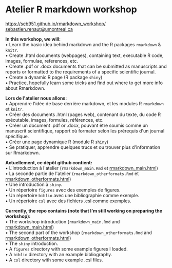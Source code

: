 # Atelier R markdown workshop
https://seb951.github.io/rmarkdown_workshop/
sebastien.renaut@umontreal.ca

**In this workshop, we will:**  
• Learn the basic idea behind markdown and the R packages `rmarkdown` & `knitr`.  
• Create .html documents (webpages), containing text, executable R code, images, formulae, references, etc.  
• Create .pdf or .docx documents that can be submitted as manuscripts and reports or formatted to the requirements of a specific scientific journal.  
• Create a dynamic R page (R package `shiny`)  
• Practice, hopefully learn some tricks and find out where to get more info about Rmarkdown.  

**Lors de l'atelier nous allons:**  
• Apprendre l'idée de base derrière markdown, et les modules R `rmarkdown` et `knitr`.   
• Créer des documents .html (pages web), contenant du texte, du code R exécutable, images, formules, références, etc.  
• Créer un document .pdf or .docx, pouvant être soumis comme un manuscrit scientifique, rapport où formater selon les prérequis d'un journal spécifique.  
• Créer une page dynamique R (module R `shiny`)  
• Se pratiquer, apprendre quelques trucs et ou trouver plus d'information sur Rmarkdown.

**Actuellement, ce dépôt github contient:**  
• L'introduction à l'atelier (`rmarkdown_main.Rmd` et [rmarkdown_main.html](https://seb951.github.io/rmarkdown_workshop/Rmarkdown/rmarkdown_main.html))  
• La seconde partie de l'atelier (`rmarkdown_otherformats.Rmd` et [rmarkdown_otherformats.html](https://seb951.github.io/rmarkdown_workshop/Rmarkdown/rmarkdown_otherformats.html))   
• Une introduction à `shiny`.  
• Un répertoire `figures` avec des exemples de figures.   
• Un répertoire `biblio` avec une bibliographie comme exemple.    
• Un répertoire `csl` avec des fichiers .csl comme exemples. 

**Currently, the repo contains (note that I'm still working on preparing the workshop):**    
• The workshop introduction (`rmarkdown_main.Rmd` and [rmarkdown_main.html](https://seb951.github.io/rmarkdown_workshop/Rmarkdown/rmarkdown_main.html))  
• The second part of the workshop (`rmarkdown_otherformats.Rmd` and [rmarkdown_otherformats.html](https://seb951.github.io/rmarkdown_workshop/Rmarkdown/rmarkdown_otherformats.html))    
• The `shiny` introduction.  
• A `figures` directory with some example figures I loaded.  
• A `biblio` directory with an example bibliography.  
• A `csl` directory with some example .csl files.  

